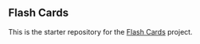 ##  Flash Cards

This is the starter repository for the [Flash Cards](http://curriculum.turing.edu/module1/projects/flashcards) project.
